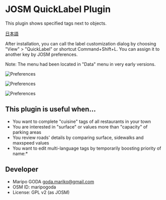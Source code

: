 # JOSM QuickLabel Plugin

This plugin shows specified tags next to objects.

[日本語](https://github.com/maripo/JOSM_quicklabel/blob/master/README.ja.md)

After installation, you can call the label customization dialog by choosing "View" > "QuickLabel" or shortcut Command+Shift+L. You can assign it to another key by JOSM preferences. 

Note: The menu had been located in "Data" menu in very early versions.

 ![Preferences](https://raw.githubusercontent.com/maripo/JOSM_quicklabel/master/doc/img/screenshot_en0.png)
 
 ![Preferences](https://raw.githubusercontent.com/maripo/JOSM_quicklabel/master/doc/img/screenshot_en1.png)
 
 ![Preferences](https://raw.githubusercontent.com/maripo/JOSM_quicklabel/master/doc/img/screenshot_en2.png)

## This plugin is useful when...

 * You want to complete "cuisine" tags of all restaurants in your town
 * You are interested in "surface"  or values more than "capacity" of parking areas
 * You review roads' details by comparing surface, sidewalks and maxspeed values
 * You want to edit multi-language tags by temporarily boosting priority of name:* 

## Developer

 * Maripo GODA <goda.mariko@gmail.com>
 * OSM ID: maripogoda
 * License: GPL v2 (as JOSM)
 